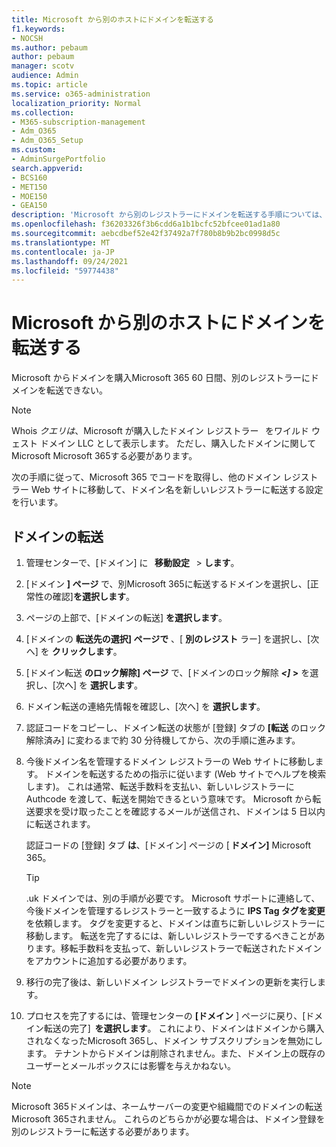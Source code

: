 ```yaml
---
title: Microsoft から別のホストにドメインを転送する
f1.keywords:
- NOCSH
ms.author: pebaum
author: pebaum
manager: scotv
audience: Admin
ms.topic: article
ms.service: o365-administration
localization_priority: Normal
ms.collection:
- M365-subscription-management
- Adm_O365
- Adm_O365_Setup
ms.custom:
- AdminSurgePortfolio
search.appverid:
- BCS160
- MET150
- MOE150
- GEA150
description: 'Microsoft から別のレジストラーにドメインを転送する手順については、こちらを参照してください。 '
ms.openlocfilehash: f36203326f3b6cdd6a1b1bcfc52bfcee01ad1a80
ms.sourcegitcommit: aebcdbef52e42f37492a7f780b8b9b2bc0998d5c
ms.translationtype: MT
ms.contentlocale: ja-JP
ms.lasthandoff: 09/24/2021
ms.locfileid: "59774438"
---
```

# <a name="transfer-a-domain-from-microsoft-to-another-host"></a>Microsoft から別のホストにドメインを転送する

Microsoft からドメインを購入Microsoft 365 60 日間、別のレジストラーにドメインを転送できない。

> [!NOTE]
> Whois _クエリは_、Microsoft が購入したドメイン レジストラー   をワイルド ウェスト ドメイン LLC として表示します。 ただし、購入したドメインに関して Microsoft Microsoft 365する必要があります。

次の手順に従って、Microsoft 365 でコードを取得し、他のドメイン レジストラー Web サイトに移動して、ドメイン名を新しいレジストラーに転送する設定を行います。

## <a name="transfer-a-domain"></a>ドメインの転送

1. 管理センターで、[ドメイン] に   **移動設定**   >  **します**。

2. [ドメイン **] ページ** で、別Microsoft 365に転送するドメインを選択し、[正常性の確認]**を選択します**。

3. ページの上部で、[ドメインの転送] **を選択します**。

4. [ドメインの **転送先の選択] ページで** 、[ **別のレジスト** ラー] を選択し、[次へ] を **クリックします**。

5. [ドメイン転送 **のロック解除] ページ** で、[ドメインのロック解除 **_<]_ >** を選択し、[次へ] を **選択します**。

6. ドメイン転送の連絡先情報を確認し、[次へ] を **選択します**。

7. 認証コードをコピーし、ドメイン転送の状態が [登録] タブの **[転送** のロック解除済み] に変わるまで約 30 分待機してから、次の手順に進みます。

8. 今後ドメイン名を管理するドメイン レジストラーの Web サイトに移動します。 ドメインを転送するための指示に従います (Web サイトでヘルプを検索します)。 これは通常、転送手数料を支払い、新しいレジストラーに Authcode を渡して、転送を開始できるという意味です。 Microsoft から転送要求を受け取ったことを確認するメールが送信され、ドメインは 5 日以内に転送されます。

    認証コードの [登録] タブ **は**、[ドメイン] ページの [ **ドメイン]** Microsoft 365。
    
    > [!TIP]
    > .uk ドメインでは、別の手順が必要です。 Microsoft サポートに連絡して、今後ドメインを管理するレジストラーと一致するように **IPS Tag タグを変更** を依頼します。 タグを変更すると、ドメインは直ちに新しいレジストラーに移動します。 転送を完了するには、新しいレジストラーでするべきことがあります。移転手数料を支払って、新しいレジストラーで転送されたドメインをアカウントに追加する必要があります。

9. 移行の完了後は、新しいドメイン レジストラーでドメインの更新を実行します。

10. プロセスを完了するには、管理センターの **[ドメイン** ] ページに戻り、[ドメイン転送の完了]  **を選択します**。 これにより、ドメインはドメインから購入されなくなったMicrosoft 365し、ドメイン サブスクリプションを無効にします。 テナントからドメインは削除されません。また、ドメイン上の既存のユーザーとメールボックスには影響を与えかねない。

> [!NOTE]
> Microsoft 365ドメインは、ネームサーバーの変更や組織間でのドメインの転送Microsoft 365されません。 これらのどちらかが必要な場合は、ドメイン登録を別のレジストラーに転送する必要があります。

